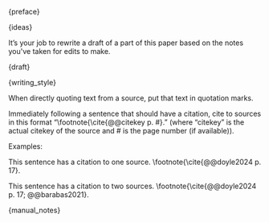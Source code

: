 {preface}

{ideas}

It’s your job to rewrite a draft of a part of this paper based on the notes you've taken for edits to make.

{draft}

{writing_style}

When directly quoting text from a source, put that text in quotation marks.

Immediately following a sentence that should have a citation, cite to sources in this format “\footnote{\cite{@@citekey p. #}.” (where “citekey” is the actual citekey of the source and # is the page number (if available)).

Examples: 

This sentence has a citation to one source. \footnote{\cite{@@doyle2024 p. 17}.

This sentence has a citation to two sources. \footnote{\cite{@@doyle2024 p. 17; @@barabas2021}.

{manual_notes}

